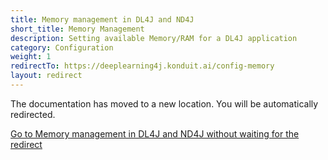 ```yaml
---
title: Memory management in DL4J and ND4J
short_title: Memory Management
description: Setting available Memory/RAM for a DL4J application
category: Configuration
weight: 1
redirectTo: https://deeplearning4j.konduit.ai/config-memory
layout: redirect
---
```


The documentation has moved to a new location. You will be automatically redirected.
            
[Go to Memory management in DL4J and ND4J without waiting for the redirect](https://deeplearning4j.konduit.ai/config-memory)

        